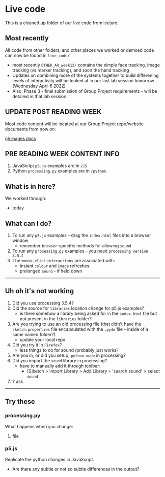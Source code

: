 # Live code

This is a cleaned up folder of our live code from lecture. 

## Most recently

All code from other folders, and other places we worked or demoed code can now be found in `live_code/` 
- most recently `OTHER_AR_week12/` contains the simple face tracking, image tracking (vs marker tracking), and soon the hand tracking
- Updates on combining more of the systems together to build differening levels of interactivity will be looked at in our last lab session tomorrow (Wednesday April 6 2022) 
- Also, Phase 3 - final submission of Group Project requirements - will be detailed in that lab session

## UPDATE POST READING WEEK

Most code content will be located at our Group Project repo/website documents from now on:

[gh-pages docs](https://github.com/robots-make-art-too/GroupProject_info/tree/gh-pages/docs)

## PRE READING WEEK CONTENT INFO

1. JavaScript `p5.js` examples are in `/JS`
2. Python `processing.py` examples are in `/python`.

## What is in here?

We worked through:
- today 


## What can I do?

1. To run any `p5.js` examples - drag the `index.html` files into a browser window
   - remember `browser`-specific methods for allowing `sound`
2. To run any `processing.py` examples - you need `processing version 3.5.4`
3. The `mouse-click` `interactions` are associated with:
   - instant `colour` and `image` refreshes
   - prolonged `sound` - if held down

---

## Uh oh it's not working

1. Did you use processing 3.5.4?
2. Did the source for `libraries` location change for p5.js examples?
   - is there somehow a library being asked for in the `index.html` file but not present in the `libraries` folder?
3. Are you trying to use an old processing file (that didn't have the `sketch.properties` file encapsulated with the `.pyde` file - inside of a same named folder?)
   - update your local repo
4. Did you try it in `Firefox`? 
   - less things to do for sound (probably just works)
5. Are you in, or did you setup, `python mode` in processing?
6. Did you import the  `sound` library in processing?
   - have to manually add it through toolbar:
     - [S]ketch > Import Library > Add Library > 'search sound' > select `sound`
7. ? ask

---

## Try these

### processing.py

What happens when you change:

1. file


### p5.js

Replicate the python changes in JavaScript. 
   - Are there any subtle or not so subtle differences in the output?
